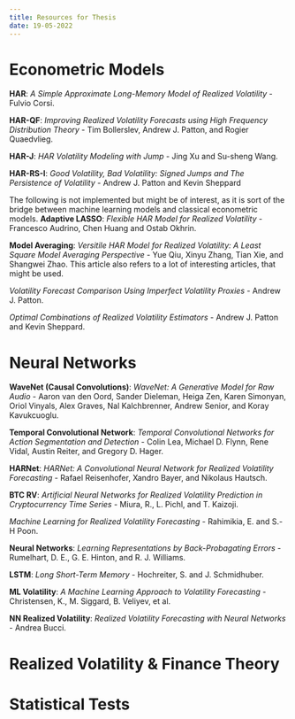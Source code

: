```yaml
---
title: Resources for Thesis
date: 19-05-2022
---
```


# Econometric Models
**HAR**: *A Simple Approximate Long-Memory Model of Realized Volatility* - Fulvio Corsi.

**HAR-QF**: *Improving Realized Volatility Forecasts using High Frequency Distribution Theory* - Tim Bollerslev, Andrew J. Patton, and Rogier Quaedvlieg.

**HAR-J**: *HAR Volatility Modeling with Jump* - Jing Xu and Su-sheng Wang.

**HAR-RS-I**: *Good Volatility, Bad Volatility: Signed Jumps and The Persistence of Volatility* - Andrew J. Patton and Kevin Sheppard


The following is not implemented but might be of interest, as it is sort of the bridge between machine learning models and classical econometric models.
**Adaptive LASSO**: *Flexible HAR Model for Realized Volatility* - Francesco Audrino, Chen Huang and Ostab Okhrin.

**Model Averaging**: *Versitile HAR Model for Realized Volatility: A Least Square Model Averaging Perspective* - Yue Qiu, Xinyu Zhang, Tian Xie, and Shangwei Zhao.
This article also refers to a lot of interesting articles, that might be used.

*Volatility Forecast Comparison Using Imperfect Volatility Proxies* - Andrew J. Patton.

*Optimal Combinations of Realized Volatility Estimators* - Andrew J. Patton and Kevin Sheppard.



# Neural Networks
**WaveNet (Causal Convolutions)**: *WaveNet: A Generative Model for Raw Audio* - Aaron van den Oord, Sander Dieleman, Heiga Zen, Karen Simonyan, Oriol Vinyals, Alex Graves, Nal Kalchbrenner, Andrew Senior, and Koray Kavukcuoglu.

**Temporal Convolutional Network**: *Temporal Convolutional Networks for Action Segmentation and Detection* - Colin Lea, Michael D. Flynn, Rene Vidal, Austin Reiter, and Gregory D. Hager.

**HARNet**: *HARNet: A Convolutional Neural Network for Realized Volatility Forecasting* - Rafael Reisenhofer, Xandro Bayer, and Nikolaus Hautsch.

**BTC RV**: *Artificial Neural Networks for Realized Volatility Prediction in Cryptocurrency Time Series* - Miura, R., L. Pichl, and T. Kaizoji.

*Machine Learning for Realized Volatility Forecasting* - Rahimikia, E. and S.-H Poon.

**Neural Networks**: *Learning Representations by Back-Probagating Errors* - Rumelhart, D. E., G. E. Hinton, and R. J. Williams.

**LSTM**: *Long Short-Term Memory* - Hochreiter, S. and J. Schmidhuber. 

**ML Volatility**: *A Machine Learning Approach to Volatility Forecasting* - Christensen, K., M. Siggard, B. Veliyev, et al.

**NN Realized Volatility**: *Realized Volatility Forecasting with Neural Networks* - Andrea Bucci.

# Realized Volatility & Finance Theory

# Statistical Tests
